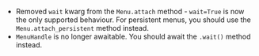 - Removed `wait` kwarg from the `Menu.attach` method - `wait=True` is now the only supported behaviour. For persistent menus, you should use the `Menu.attach_persistent` method instead.
- `MenuHandle` is no longer awaitable. You should await the `.wait()` method instead.
